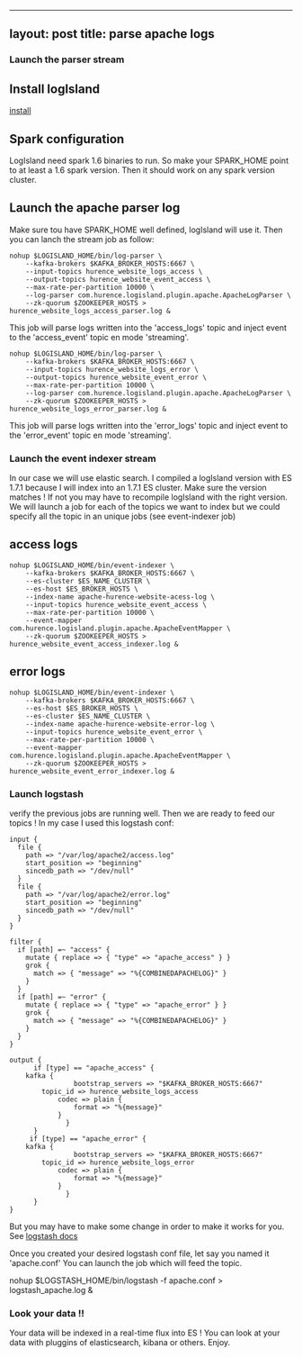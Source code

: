 ---
layout: post
title: parse apache logs
------------------------


### Launch the parser stream

## Install logIsland

[install](#install.md)

## Spark configuration

   LogIsland need spark 1.6 binaries to run. So make your SPARK_HOME
   point to at least a 1.6 spark version. Then it should work on any 
   spark version cluster.

## Launch the apache parser log

Make sure tou have SPARK_HOME well defined, logIsland will use it.
Then you can lanch the stream job as follow:

    nohup $LOGISLAND_HOME/bin/log-parser \
        --kafka-brokers $KAFKA_BROKER_HOSTS:6667 \
        --input-topics hurence_website_logs_access \
        --output-topics hurence_website_event_access \
        --max-rate-per-partition 10000 \
        --log-parser com.hurence.logisland.plugin.apache.ApacheLogParser \
        --zk-quorum $ZOOKEEPER_HOSTS > hurence_website_logs_access_parser.log &
    
This job will parse logs written into the 'access_logs'
topic and inject event to the 'access_event' topic en mode 'streaming'.
    
    nohup $LOGISLAND_HOME/bin/log-parser \
        --kafka-brokers $KAFKA_BROKER_HOSTS:6667 \
        --input-topics hurence_website_logs_error \
        --output-topics hurence_website_event_error \
        --max-rate-per-partition 10000 \
        --log-parser com.hurence.logisland.plugin.apache.ApacheLogParser \
        --zk-quorum $ZOOKEEPER_HOSTS > hurence_website_logs_error_parser.log &
    
This job will parse logs written into the 'error_logs'
topic and inject event to the 'error_event' topic en mode 'streaming'.



### Launch the event indexer stream

In our case we will use elastic search. I compiled a logIsland version with
ES 1.7.1 because I will index into an 1.7.1 ES cluster. Make sure the version
matches ! If not you may have to recompile logIsland with the right version.
We will launch a job for each of the topics we want to index but we could
specify all the topic in an unique jobs (see event-indexer job)

## access logs

    nohup $LOGISLAND_HOME/bin/event-indexer \
        --kafka-brokers $KAFKA_BROKER_HOSTS:6667 \
        --es-cluster $ES_NAME_CLUSTER \
        --es-host $ES_BROKER_HOSTS \
        --index-name apache-hurence-website-acess-log \
        --input-topics hurence_website_event_access \
        --max-rate-per-partition 10000 \
        --event-mapper com.hurence.logisland.plugin.apache.ApacheEventMapper \
        --zk-quorum $ZOOKEEPER_HOSTS > hurence_website_event_access_indexer.log &
    
## error logs

    nohup $LOGISLAND_HOME/bin/event-indexer \
        --kafka-brokers $KAFKA_BROKER_HOSTS:6667 \
        --es-host $ES_BROKER_HOSTS \
        --es-cluster $ES_NAME_CLUSTER \
        --index-name apache-hurence-website-error-log \
        --input-topics hurence_website_event_error \
        --max-rate-per-partition 10000 \
        --event-mapper com.hurence.logisland.plugin.apache.ApacheEventMapper \
        --zk-quorum $ZOOKEEPER_HOSTS > hurence_website_event_error_indexer.log &


### Launch logstash

verify the previous jobs are running well. Then we are ready to feed
our topics ! In my case I used this logstash conf:

    input {
      file {
        path => "/var/log/apache2/access.log"
        start_position => "beginning"
        sincedb_path => "/dev/null"
      }
      file {
        path => "/var/log/apache2/error.log"
        start_position => "beginning"
        sincedb_path => "/dev/null"
      }
    }
    
    filter {
      if [path] =~ "access" {
        mutate { replace => { "type" => "apache_access" } }
        grok {
          match => { "message" => "%{COMBINEDAPACHELOG}" }
        }
      }
      if [path] =~ "error" {
        mutate { replace => { "type" => "apache_error" } }
        grok {
          match => { "message" => "%{COMBINEDAPACHELOG}" }
        }
      }
    }
    
    output {
          if [type] == "apache_access" {
    	kafka {
                    bootstrap_servers => "$KAFKA_BROKER_HOSTS:6667"
    		topic_id => hurence_website_logs_access
            	codec => plain {
               		format => "%{message}"
            	}
          	      }
          } 
         if [type] == "apache_error" {
    	kafka {
                    bootstrap_servers => "$KAFKA_BROKER_HOSTS:6667"
    		topic_id => hurence_website_logs_error
            	codec => plain {
               		format => "%{message}"
            	}
          	      }
          }
    }
    
But you may have to make some change in order to make it works for you.
See [logstash docs](https://www.elastic.co/guide/en/logstash/current/getting-started-with-logstash.html)

Once you created your desired logstash conf file, let say you named it 'apache.conf'
You can launch the job which will feed the topic.

nohup $LOGSTASH_HOME/bin/logstash -f apache.conf > logstash_apache.log &

### Look your data !!

Your data will be indexed in a real-time flux into ES ! You can look 
at your data with pluggins of elasticsearch, kibana or others. Enjoy.